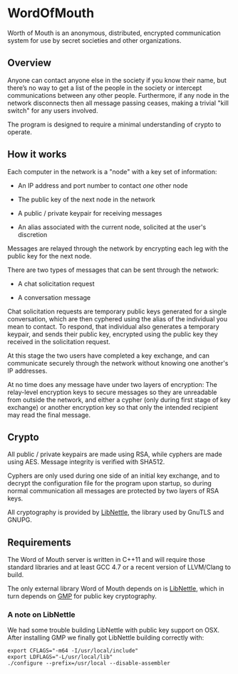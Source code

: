 WordOfMouth
===========

Worth of Mouth is an anonymous, distributed, encrypted communication system for use by secret societies and other organizations.

Overview
--------

Anyone can contact anyone else in the society if you know their name, but there’s no way to get a list of the people in the society or intercept communications between any other people. Furthermore, if any node in the network disconnects then all message passing ceases, making a trivial "kill switch" for any users involved.

The program is designed to require a minimal understanding of crypto to operate.

How it works
------------

Each computer in the network is a "node" with a key set of information:

* An IP address and port number to contact *one* other node

* The public key of the next node in the network

* A public / private keypair for receiving messages

* An alias associated with the current node, solicited at the user's discretion

Messages are relayed through the network by encrypting each leg with the public key for the next node.

There are two types of messages that can be sent through the network:

* A chat solicitation request

* A conversation message

Chat solicitation requests are temporary public keys generated for a single conversation, which are then cyphered using the alias of the individual you mean to contact. To respond, that individual also generates a temporary keypair, and sends their public key, encrypted using the public key they received in the solicitation request. 

At this stage the two users have completed a key exchange, and can communicate securely through the network without knowing one another's IP addresses.

At no time does any message have under two layers of encryption: The relay-level encryption keys to secure messages so they are unreadable from outside the network, and either a cypher (only during first stage of key exchange) or another encryption key so that only the intended recipient may read the final message.

Crypto
------

All public / private keypairs are made using RSA, while cyphers are made using AES. Message integrity is verified with SHA512.

Cyphers are only used during one side of an initial key exchange, and to decrypt the configuration file for the program upon startup, so during normal communication all messages are protected by two layers of RSA keys.

All cryptography is provided by [LibNettle](https://www.lysator.liu.se/~nisse/nettle/nettle.html), the library used by GnuTLS and GNUPG.

Requirements
------------

The Word of Mouth server is written in C++11 and will require those standard libraries and at least GCC 4.7 or a recent version of LLVM/Clang to build.

The only external library Word of Mouth depends on is [LibNettle](https://www.lysator.liu.se/~nisse/nettle), which in turn depends on [GMP](https://gmplib.org) for public key cryptography.

### A note on LibNettle

We had some trouble building LibNettle with public key support on OSX. After installing GMP we finally got LibNettle building correctly with:

    export CFLAGS="-m64 -I/usr/local/include"
    export LDFLAGS="-L/usr/local/lib"
    ./configure --prefix=/usr/local --disable-assembler


